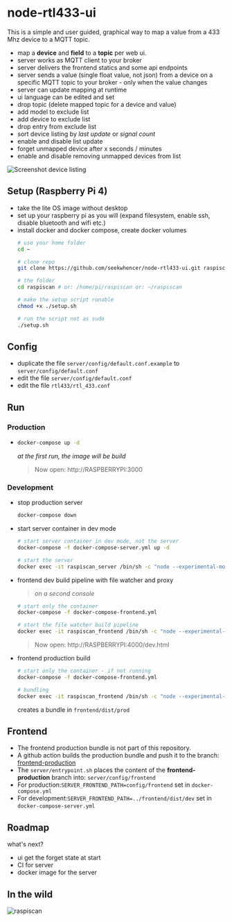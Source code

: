 # node-rtl433-ui

This is a simple and user guided, graphical way to map a value from a 433 Mhz device to a MQTT topic.

- map a **device** and **field** to a **topic** per web ui.
- server works as MQTT client to your broker
- server delivers the frontend statics and some api endpoints
- server sends a value (single float value, not json) from a device on a specific MQTT topic to your broker - only when the value changes
- server can update mapping at runtime
- ui language can be edited and set
- drop topic (delete mapped topic for a device and value)
- add model to exclude list
- add device to exclude list
- drop entry from exclude list
- sort device listing by *last update* or *signal count*
- enable and disable list update
- forget unmapped device after x seconds / minutes
- enable and disable removing unmapped devices from list

![Screenshot device listing](../master/docs/screenshots/listing.png?raw=true "Screenshot device listing")

## Setup (Raspberry Pi 4)
- take the lite OS image without desktop
- set up your raspberry pi as you will (expand filesystem, enable ssh, disable bluetooth and wifi etc.)
- install docker and docker compose, create docker volumes
    ```bash
  # use your home folder
  cd ~
  
  # clone repo
  git clone https://github.com/seekwhencer/node-rtl433-ui.git raspiscan
  
  # the folder
  cd raspiscan # or: /home/pi/raspiscan or: ~/raspiscan
    
  # make the setup script runable
    chmod +x ./setup.sh
  
    # run the script not as sudo
    ./setup.sh
    ```

## Config

- duplicate the file `server/config/default.conf.example` to `server/config/default.conf`
- edit the file `server/config/default.conf`
- edit the file `rtl433/rtl_433.conf`

## Run

### Production
- ```bash
  docker-compose up -d
  ```
  
    *at the first run, the image will be build*
  
    > Now open: http://RASPBERRYPI:3000

### Development

- stop production server
    ```bash
    docker-compose down
    ```
- start server container in dev mode
    ```bash
    # start server container in dev mode, not the server
    docker-compose -f docker-compose-server.yml up -d
  
    # start the server
    docker exec -it raspiscan_server /bin/sh -c "node --experimental-modules --experimental-json-modules index.js"
    ```
  
- frontend dev build pipeline with file watcher and proxy
    > *on a second console*
    ```bash
    # start only the container
    docker-compose -f docker-compose-frontend.yml
  
    # start the file watcher build pipeline
    docker exec -it raspiscan_frontend /bin/sh -c "node --experimental-modules --experimental-json-modules config/WebpackConfigDev.js"
    ```
  
    > Now open: http://RASPBERRYPI:4000/dev.html  


- frontend production build
    ```bash
    # start only the container - if not running
    docker-compose -f docker-compose-frontend.yml
  
    # bundling
    docker exec -it raspiscan_frontend /bin/sh -c "node --experimental-modules --experimental-json-modules config/WebpackConfigProd.js"
    ```
    creates a bundle in `frontend/dist/prod`

## Frontend 
- The frontend production bundle is not part of this repository.
- A github action builds the production bundle and push it to the branch: [frontend-production](https://github.com/seekwhencer/node-rtl433-ui/tree/frontend-production)
- The `server/entrypoint.sh` places the content of the **frontend-production** branch into: `server/config/frontend`
- For production:`SERVER_FRONTEND_PATH=config/frontend` set in `docker-compose.yml`
- For development:`SERVER_FRONTEND_PATH=../frontend/dist/dev` set in `docker-compose-server.yml`

## Roadmap
what's next?
- ui get the forget state at start
- CI for server
- docker image for the server

## In the wild
![raspiscan](../master/docs/screenshots/raspiscan.jpg?raw=true "raspiscan")
